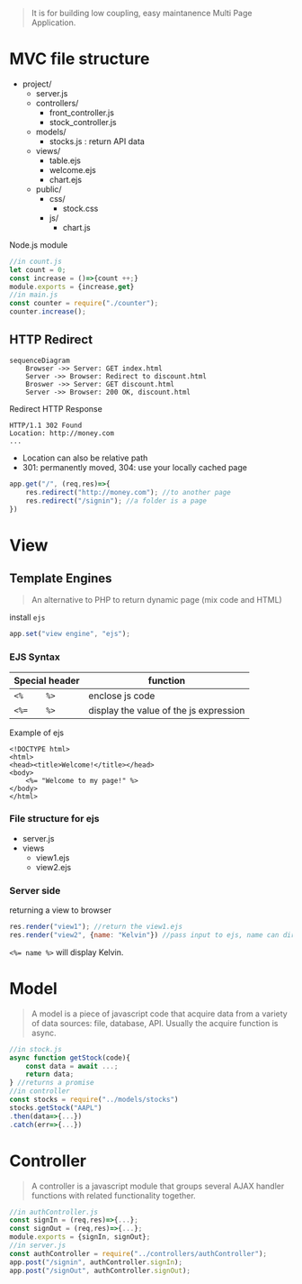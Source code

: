 > It is for building low coupling, easy maintanence Multi Page Application.

# MVC file structure
- project/
	- server.js
	- controllers/
		- front_controller.js
		- stock_controller.js
	- models/
		- stocks.js : return API data
	- views/
		- table.ejs
		- welcome.ejs
		- chart.ejs
	- public/
		- css/
			- stock.css
		- js/
			- chart.js

Node.js module
```js
//in count.js
let count = 0;
const increase = ()=>{count ++;}
module.exports = {increase,get}
//in main.js
const counter = require("./counter");
counter.increase();
```


## HTTP Redirect

```mermaid 
sequenceDiagram
	Browser ->> Server: GET index.html
	Server ->> Browser: Redirect to discount.html
	Broswer ->> Server: GET discount.html 
	Server ->> Browser: 200 OK, discount.html
```
Redirect HTTP Response
```http
HTTP/1.1 302 Found
Location: http://money.com       
...
```
- Location can also be relative path 
- 301: permanently moved, 304: use your locally cached page

```js
app.get("/", (req,res)=>{
	res.redirect("http://money.com"); //to another page
	res.redirect("/signin"); //a folder is a page
})
```


# View
## Template Engines

> An alternative to PHP to return dynamic page (mix code and HTML)

install `ejs`
```js
app.set("view engine", "ejs");
```

### EJS Syntax

| Special header | function        |
| -------------- | --------------- |
| `<%     %>`    | enclose js code |
| `<%=    %>`     |  display the value of the js expression               |

Example of ejs
```ejs
<!DOCTYPE html>
<html>
<head><title>Welcome!</title></head>
<body>
	<%= "Welcome to my page!" %>
</body>
</html>
```

### File structure for ejs

- server.js
- views
	- view1.ejs
	- view2.ejs

### Server side
returning a view to browser
```js
res.render("view1"); //return the view1.ejs
res.render("view2", {name: "Kelvin"}) //pass input to ejs, name can directly use in ejs file
```
`<%= name %>` will display Kelvin.


# Model

> A model is a piece of javascript code that acquire data from a variety of data sources: file, database, API. Usually the acquire function is async.

```js
//in stock.js
async function getStock(code){
	const data = await ...;
	return data;
} //returns a promise
//in controller
const stocks = require("../models/stocks")
stocks.getStock("AAPL")
.then(data=>{...})
.catch(err=>{...})
```

# Controller

> A controller is a javascript module that groups several AJAX handler functions with related functionality together. 

```js
//in authController.js
const signIn = (req,res)=>{...};
const signOut = (req,res)=>{...};
module.exports = {signIn, signOut};
//in server.js
const authController = require("../controllers/authController");
app.post("/signin", authController.signIn);
app.post("/signOut", authController.signOut);
```
